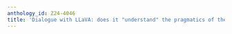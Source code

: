 ```yaml
---
anthology_id: Z24-4046
title: 'Dialogue with LLaVA: does it "understand" the pragmatics of the MeetUp task?'
---
```

